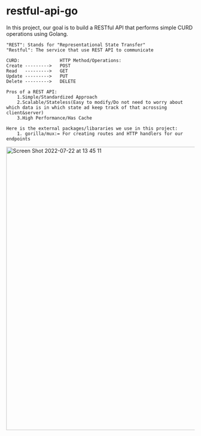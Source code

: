 # restful-api-go
In this project, our goal is to build a RESTful API that performs simple CURD operations using Golang.

    "REST": Stands for "Representational State Transfer"
    "Restful": The service that use REST API to communicate
    
    CURD:               HTTP Method/Operations:
    Create --------->   POST
    Read   --------->   GET
    Update --------->   PUT
    Delete --------->   DELETE
    
    Pros of a REST API:
        1.Simple/Standardized Approach
        2.Scalable/Stateless(Easy to modify/Do not need to worry about which data is in which state ad keep track of that acrossing client&server)
        3.High Performance/Has Cache

    Here is the external packages/libararies we use in this project: 
        1. gorilla/mux:= For creating routes and HTTP handlers for our endpoints
       

<img width="759" alt="Screen Shot 2022-07-22 at 13 45 11" src="https://user-images.githubusercontent.com/77694377/180516389-4fd3baa7-bebc-47b5-9874-20df771bd55f.png">
